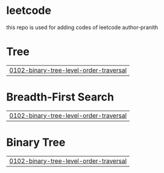 # leetcode
this repo is used for adding codes of leetcode
author-pranith


# Tree
|  |
| ------- |
| [0102-binary-tree-level-order-traversal](https://github.com/Pranithram12/leetcode/tree/master/0102-binary-tree-level-order-traversal) |
# Breadth-First Search
|  |
| ------- |
| [0102-binary-tree-level-order-traversal](https://github.com/Pranithram12/leetcode/tree/master/0102-binary-tree-level-order-traversal) |
# Binary Tree
|  |
| ------- |
| [0102-binary-tree-level-order-traversal](https://github.com/Pranithram12/leetcode/tree/master/0102-binary-tree-level-order-traversal) |